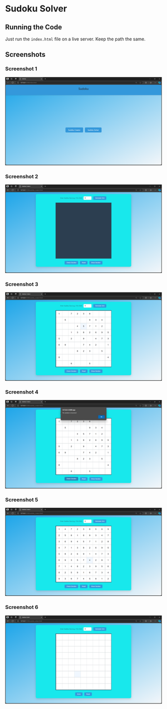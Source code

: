# Sudoku Solver

## Running the Code
Just run the `index.html` file on a live server. Keep the path the same.

## Screenshots

### Screenshot 1
![Screenshot 1](images/Screenshot%20(603).png)

### Screenshot 2
![Screenshot 2](images/Screenshot%20(604).png)

### Screenshot 3
![Screenshot 3](images/Screenshot%20(605).png)

### Screenshot 4
![Screenshot 4](images/Screenshot%20(606).png)

### Screenshot 5
![Screenshot 5](images/Screenshot%20(607).png)

### Screenshot 6
![Screenshot 6](images/Screenshot%20(608).png)
